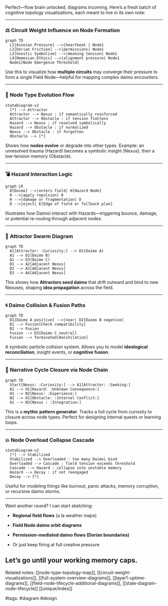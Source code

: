 Perfect—flow brain unlocked, diagrams incoming. Here’s a fresh batch of cognitive topology visualizations, each meant to live in its own note:

---

### ⚖️ **Circuit Weight Influence on Node Formation**

```mermaid
graph TD
  L1[Aionian Pressure] -->|heartbeat | Node1
  L2[Dorian Friction] -->|permissions| Node1
  L3[Gnostic Symbolism] -->|meaning tension| Node1
  L4[Nemesian Ethics] -->|alignment pressure| Node1
  Node1[Node Emergence Threshold]
```

Use this to visualize how **multiple circuits** may converge their pressure to form a single Field Node—helpful for mapping complex daimo encounters.

---

### 🔀 **Node Type Evolution Flow**

```mermaid
stateDiagram-v2
  [*] --> Attractor
  Attractor --> Nexus : if semantically reinforced
  Attractor --> Obstacle : if tension flattens
  Hazard --> Nexus : if resolved symbolically
  Hazard --> Obstacle : if normalized
  Nexus --> Obstacle : if forgotten
  Obstacle --> [*]
```

Shows how **nodes evolve** or degrade into other types. Example: an unresolved trauma (Hazard) becomes a symbolic insight (Nexus), then a low-tension memory (Obstacle).

---

### 💣 **Hazard Interaction Logic**

```mermaid
graph LR
  D[Daimo] -->|enters field| H[Hazard Node]
  H -->|apply repulsion| D
  H -->|damage or fragmentation| D
  D -->|eject| E[Edge of field or fallback plan]
```

Illustrates how Daimoi interact with Hazards—triggering bounce, damage, or potential re-routing through adjacent nodes.

---

### 🧲 **Attractor Swarm Diagram**

```mermaid
graph TD
  A1[Attractor: :Curiosity:] --> D1(Daimo A)
  A1 --> D2(Daimo B)
  A1 --> D3(Daimo C)
  D1 --> A2[Adjacent Nexus]
  D2 --> A3[Adjacent Nexus]
  D3 --> A4[Adjacent Nexus]
```

This shows how **Attractors seed daimo** that drift outward and bind to new Nexuses, shaping **idea propagation** across the field.

---

### 🌀 **Daimo Collision & Fusion Paths**

```mermaid
graph TD
  D1[Daimo A positive] -->|near| D2[Daimo B negative]
  D1 --> Fusion[Check compatibility]
  D2 --> Fusion
  Fusion --> D3[Daimo C neutral]
  Fusion --> Terminated[Annihilation]  

```

A symbolic particle collision system. Allows you to model **ideological reconciliation**, insight events, or **cognitive fusion**.

---

### 🔁 **Narrative Cycle Closure via Node Chain**

```mermaid
graph TD
  Start[Nexus: :Curiosity:] --> A1[Attractor: :Seeking:]
  A1 --> H1[Hazard: :Unknown Consequence:]
  H1 --> N2[Nexus: :Experience:]
  N2 --> O1[Obstacle: :Internal Conflict:]
  O1 --> N3[Nexus : :Integration:]
```

This is a **mythic pattern generator**. Tracks a full cycle from curiosity to closure across node types. Perfect for designing internal quests or learning loops.

---

### 💥 **Node Overload Collapse Cascade**

```mermaid
stateDiagram-v2
  [*] --> Stabilized
  Stabilized --> Overloaded : too many Daimoi bind
  Overloaded --> Cascade : field tension exceeds threshold
  Cascade --> Hazard : collapse into unstable memory
  Hazard --> Decay : if not reengaged
  Decay --> [*]
```

Useful for modeling things like burnout, panic attacks, memory corruption, or recursive daimo storms.

---

Want another round? I can start sketching:

- **Regional field flows** (a la weather maps)
    
- **Field Node daimo orbit diagrams**
    
- **Permission-mediated daimo flows (Dorian boundaries)**
    
- Or just keep firing at full creative pressure
    

Let’s go until your working memory caps.
---

Related notes: [[node-type-topology-map]], [[circuit-weight-visualizations]], [[full-system-overview-diagrams]], [[layer1-uptime-diagrams]], [[field-node-lifecycle-additional-diagrams]], [[state-diagram-node-lifecycle]] [[unique/index]]

#tags: #diagram #design
